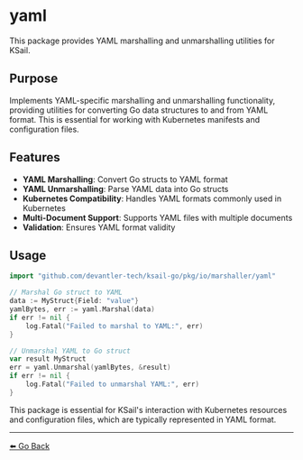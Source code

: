 # yaml

This package provides YAML marshalling and unmarshalling utilities for KSail.

## Purpose

Implements YAML-specific marshalling and unmarshalling functionality, providing utilities for converting Go data structures to and from YAML format. This is essential for working with Kubernetes manifests and configuration files.

## Features

- **YAML Marshalling**: Convert Go structs to YAML format
- **YAML Unmarshalling**: Parse YAML data into Go structs
- **Kubernetes Compatibility**: Handles YAML formats commonly used in Kubernetes
- **Multi-Document Support**: Supports YAML files with multiple documents
- **Validation**: Ensures YAML format validity

## Usage

```go
import "github.com/devantler-tech/ksail-go/pkg/io/marshaller/yaml"

// Marshal Go struct to YAML
data := MyStruct{Field: "value"}
yamlBytes, err := yaml.Marshal(data)
if err != nil {
    log.Fatal("Failed to marshal to YAML:", err)
}

// Unmarshal YAML to Go struct
var result MyStruct
err = yaml.Unmarshal(yamlBytes, &result)
if err != nil {
    log.Fatal("Failed to unmarshal YAML:", err)
}
```

This package is essential for KSail's interaction with Kubernetes resources and configuration files, which are typically represented in YAML format.

---

[⬅️ Go Back](../../../../README.md)